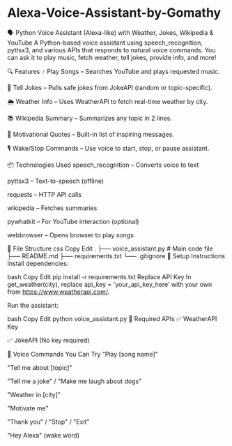 # Alexa-Voice-Assistant-by-Gomathy
🗣️ Python Voice Assistant (Alexa-like) with Weather, Jokes, Wikipedia & YouTube
A Python-based voice assistant using speech_recognition, pyttsx3, and various APIs that responds to natural voice commands. You can ask it to play music, fetch weather, tell jokes, provide info, and more!

🔍 Features
🎶 Play Songs – Searches YouTube and plays requested music.

🤣 Tell Jokes – Pulls safe jokes from JokeAPI (random or topic-specific).

🌦️ Weather Info – Uses WeatherAPI to fetch real-time weather by city.

📚 Wikipedia Summary – Summarizes any topic in 2 lines.

💬 Motivational Quotes – Built-in list of inspiring messages.

🎙️ Wake/Stop Commands – Use voice to start, stop, or pause assistant.

📦 Technologies Used
speech_recognition – Converts voice to text

pyttsx3 – Text-to-speech (offline)

requests – HTTP API calls

wikipedia – Fetches summaries

pywhatkit – For YouTube interaction (optional)

webbrowser – Opens browser to play songs

📁 File Structure
css
Copy
Edit
.
├── voice_assistant.py     # Main code file
├── README.md
├── requirements.txt
└── .gitignore
🚀 Setup Instructions
Install dependencies:

bash
Copy
Edit
pip install -r requirements.txt
Replace API Key
In get_weather(city), replace api_key = 'your_api_key_here' with your own from https://www.weatherapi.com/.

Run the assistant:

bash
Copy
Edit
python voice_assistant.py
🔐 Required APIs
✅ WeatherAPI Key

✅ JokeAPI (No key required)

🧠 Voice Commands You Can Try
"Play [song name]"

"Tell me about [topic]"

"Tell me a joke" / "Make me laugh about dogs"

"Weather in [city]"

"Motivate me"

"Thank you" / "Stop" / "Exit"

"Hey Alexa" (wake word)
